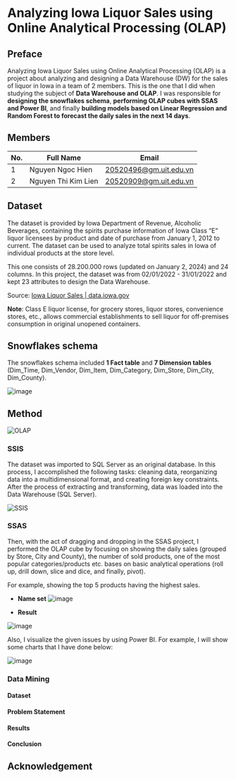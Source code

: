 # Analyzing Iowa Liquor Sales using Online Analytical Processing (OLAP)

## Preface

Analyzing Iowa Liquor Sales using Online Analytical Processing (OLAP) is a project about analyzing and designing a Data Warehouse (DW) for the sales of liquor in Iowa in a team of 2 members. This is the one that I did when studying the subject of **Data Warehouse and OLAP**. I was responsible for **designing the snowflakes schema**, **performing OLAP cubes with SSAS and Power BI**, and finally **building models based on Linear Regression and Random Forest to forecast the daily sales in the next 14 days**. 

## Members

|No.| Full Name | Email |
|--|--------------|-------|
|1| Nguyen Ngoc Hien | 20520496@gm.uit.edu.vn |
|2| Nguyen Thi Kim Lien | 20520909@gm.uit.edu.vn | 

## Dataset

The dataset is provided by Iowa Department of Revenue, Alcoholic Beverages, containing the spirits purchase information of Iowa Class “E” liquor licensees by product and date of purchase from January 1, 2012 to current. The dataset can be used to analyze total spirits sales in Iowa of individual products at the store level.

This one consists of 28.200.000 rows (updated on January 2, 2024) and 24 columns. In this project, the dataset was from 02/01/2022 - 31/01/2022 and kept 23 attributes to design the Data Warehouse.

Source: [Iowa Liquor Sales | data.iowa.gov](https://data.iowa.gov/Sales-Distribution/Iowa-Liquor-Sales/m3tr-qhgy/about_data)

**Note**: Class E liquor license, for grocery stores, liquor stores, convenience stores, etc., allows commercial establishments to sell liquor for off-premises consumption in original unopened containers.

## Snowflakes schema

The snowflakes schema included **1 Fact table** and **7 Dimension tables** (Dim_Time, Dim_Vendor, Dim_Item, Dim_Category, Dim_Store, Dim_City, Dim_County).

![image](https://github.com/ngochien1007/olap-iowa-liquor-sales/assets/154615929/6fe18e1f-4a69-4779-9ec9-f5b983530bda)

## Method

![OLAP](https://github.com/ngochien1007/olap-iowa-liquor-sales/assets/154615929/aa9cba51-fc6b-4977-ba3d-e7085507ee09)

### SSIS

The dataset was imported to SQL Server as an original database. In this process, I accomplished the following tasks: cleaning data, reorganizing data into a multidimensional format, and creating foreign key constraints. After the process of extracting and transforming, data was loaded into the Data Warehouse (SQL Server).

![SSIS](https://github.com/ngochien1007/olap-iowa-liquor-sales/assets/154615929/8b867ce0-001c-4fc7-9b0e-ba7a138140cb)

### SSAS

Then, with the act of dragging and dropping in the SSAS project, I performed the OLAP cube by focusing on showing the daily sales (grouped by Store, City and County), the number of sold products, one of the most popular categories/products etc. bases on basic analytical operations (roll up, drill down, slice and dice, and finally, pivot). 

For example, showing the top 5 products having the highest sales.

* **Name set**
  ![image](https://github.com/ngochien1007/olap-iowa-liquor-sales/assets/154615929/a5029e44-6bb1-444a-a616-2bd24160a996)
  
* **Result**

![image](https://github.com/ngochien1007/olap-iowa-liquor-sales/assets/154615929/0a469754-2099-4d05-841d-3f158bf91397)

Also, I visualize the given issues by using Power BI. For example, I will show some charts that I have done below:

![image](https://github.com/ngochien1007/olap-iowa-liquor-sales/assets/154615929/f4b8118b-5901-4dac-9ff3-4cacd87a64aa)



### Data Mining 

#### Dataset

#### Problem Statement

#### Results

#### Conclusion

## Acknowledgement

